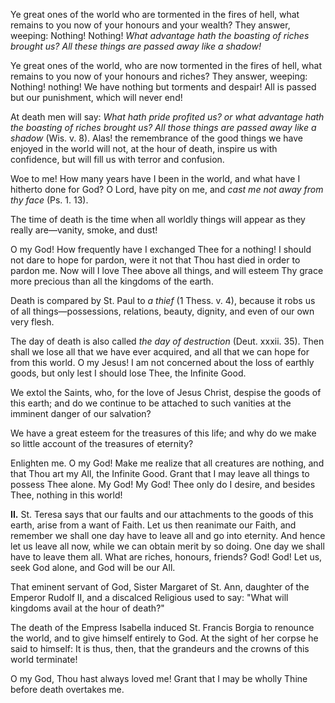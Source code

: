 
Ye great ones of the world who are tormented in the fires of hell, what remains to you now of your honours and your wealth? They answer, weeping: Nothing! Nothing! *What advantage hath the boasting of riches brought us? All these things are passed away like a shadow!*

Ye great ones of the world, who are now tormented in the fires of hell, what remains to you now of your honours and riches? They answer, weeping: Nothing! nothing! We have nothing but torments and despair! All is passed but our punishment, which will never end!

At death men will say: *What hath pride profited us? or what advantage hath the boasting of riches brought us? All those things are passed away like a shadow* (Wis. v. 8). Alas! the remembrance of the good things we have enjoyed in the world will not, at the hour of death, inspire us with confidence, but will fill us with terror and confusion.

Woe to me! How many years have I been in the world, and what have I hitherto done for God? O Lord, have pity on me, and *cast me not away from thy face* (Ps. 1. 13).

The time of death is the time when all worldly things will appear as they really are—vanity, smoke, and dust!

O my God! How frequently have I exchanged Thee for a nothing! I should not dare to hope for pardon, were it not that Thou hast died in order to pardon me. Now will I love Thee above all things, and will esteem Thy grace more precious than all the kingdoms of the earth.

Death is compared by St. Paul to *a thief* (1 Thess. v. 4), because it robs us of all things—possessions, relations, beauty, dignity, and even of our own very flesh.

The day of death is also called *the day of destruction* (Deut. xxxii. 35). Then shall we lose all that we have ever acquired, and all that we can hope for from this world. O my Jesus! I am not concerned about the loss of earthly goods, but only lest I should lose Thee, the Infinite Good.

We extol the Saints, who, for the love of Jesus Christ, despise the goods of this earth; and do we continue to be attached to such vanities at the imminent danger of our salvation?

We have a great esteem for the treasures of this life; and why do we make so little account of the treasures of eternity?

Enlighten me. O my God! Make me realize that all creatures are nothing, and that Thou art my All, the Infinite Good. Grant that I may leave all things to possess Thee alone. My God! My God! Thee only do I desire, and besides Thee, nothing in this world!

**II\.** St. Teresa says that our faults and our attachments to the goods of this earth, arise from a want of Faith. Let us then reanimate our Faith, and remember we shall one day have to leave all and go into eternity. And hence let us leave all now, while we can obtain merit by so doing. One day we shall have to leave them all. What are riches, honours, friends? God! God! Let us, seek God alone, and God will be our All.

That eminent servant of God, Sister Margaret of St. Ann, daughter of the Emperor Rudolf II, and a discalced Religious used to say: \"What will kingdoms avail at the hour of death?\"

The death of the Empress Isabella induced St. Francis Borgia to renounce the world, and to give himself entirely to God. At the sight of her corpse he said to himself: It is thus, then, that the grandeurs and the crowns of this world terminate!

O my God, Thou hast always loved me! Grant that I may be wholly Thine before death overtakes me.

